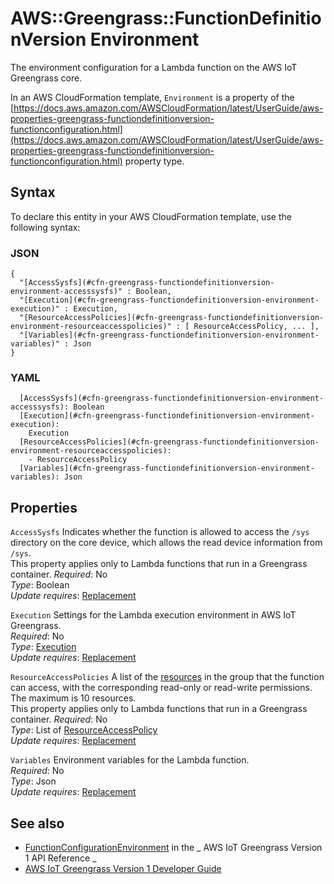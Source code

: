 # AWS::Greengrass::FunctionDefinitionVersion Environment<a name="aws-properties-greengrass-functiondefinitionversion-environment"></a>

<a name="aws-properties-greengrass-functiondefinitionversion-environment-description"></a>The environment configuration for a Lambda function on the AWS IoT Greengrass core\.

<a name="aws-properties-greengrass-functiondefinitionversion-environment-inheritance"></a> In an AWS CloudFormation template, `Environment` is a property of the [https://docs.aws.amazon.com/AWSCloudFormation/latest/UserGuide/aws-properties-greengrass-functiondefinitionversion-functionconfiguration.html](https://docs.aws.amazon.com/AWSCloudFormation/latest/UserGuide/aws-properties-greengrass-functiondefinitionversion-functionconfiguration.html) property type\.

## Syntax<a name="aws-properties-greengrass-functiondefinitionversion-environment-syntax"></a>

To declare this entity in your AWS CloudFormation template, use the following syntax:

### JSON<a name="aws-properties-greengrass-functiondefinitionversion-environment-syntax.json"></a>

```
{
  "[AccessSysfs](#cfn-greengrass-functiondefinitionversion-environment-accesssysfs)" : Boolean,
  "[Execution](#cfn-greengrass-functiondefinitionversion-environment-execution)" : Execution,
  "[ResourceAccessPolicies](#cfn-greengrass-functiondefinitionversion-environment-resourceaccesspolicies)" : [ ResourceAccessPolicy, ... ],
  "[Variables](#cfn-greengrass-functiondefinitionversion-environment-variables)" : Json
}
```

### YAML<a name="aws-properties-greengrass-functiondefinitionversion-environment-syntax.yaml"></a>

```
  [AccessSysfs](#cfn-greengrass-functiondefinitionversion-environment-accesssysfs): Boolean
  [Execution](#cfn-greengrass-functiondefinitionversion-environment-execution):
    Execution
  [ResourceAccessPolicies](#cfn-greengrass-functiondefinitionversion-environment-resourceaccesspolicies):
    - ResourceAccessPolicy
  [Variables](#cfn-greengrass-functiondefinitionversion-environment-variables): Json
```

## Properties<a name="aws-properties-greengrass-functiondefinitionversion-environment-properties"></a>

`AccessSysfs` <a name="cfn-greengrass-functiondefinitionversion-environment-accesssysfs"></a>
Indicates whether the function is allowed to access the `/sys` directory on the core device, which allows the read device information from `/sys`\.  
This property applies only to Lambda functions that run in a Greengrass container\.
_Required_: No  
_Type_: Boolean  
_Update requires_: [Replacement](https://docs.aws.amazon.com/AWSCloudFormation/latest/UserGuide/using-cfn-updating-stacks-update-behaviors.html#update-replacement)

`Execution` <a name="cfn-greengrass-functiondefinitionversion-environment-execution"></a>
Settings for the Lambda execution environment in AWS IoT Greengrass\.  
_Required_: No  
_Type_: [Execution](aws-properties-greengrass-functiondefinitionversion-execution.md)  
_Update requires_: [Replacement](https://docs.aws.amazon.com/AWSCloudFormation/latest/UserGuide/using-cfn-updating-stacks-update-behaviors.html#update-replacement)

`ResourceAccessPolicies` <a name="cfn-greengrass-functiondefinitionversion-environment-resourceaccesspolicies"></a>
A list of the [resources](https://docs.aws.amazon.com/AWSCloudFormation/latest/UserGuide/aws-properties-greengrass-resourcedefinitionversion-resourceinstance.html) in the group that the function can access, with the corresponding read\-only or read\-write permissions\. The maximum is 10 resources\.  
This property applies only to Lambda functions that run in a Greengrass container\.
_Required_: No  
_Type_: List of [ResourceAccessPolicy](aws-properties-greengrass-functiondefinitionversion-resourceaccesspolicy.md)  
_Update requires_: [Replacement](https://docs.aws.amazon.com/AWSCloudFormation/latest/UserGuide/using-cfn-updating-stacks-update-behaviors.html#update-replacement)

`Variables` <a name="cfn-greengrass-functiondefinitionversion-environment-variables"></a>
Environment variables for the Lambda function\.  
_Required_: No  
_Type_: Json  
_Update requires_: [Replacement](https://docs.aws.amazon.com/AWSCloudFormation/latest/UserGuide/using-cfn-updating-stacks-update-behaviors.html#update-replacement)

## See also<a name="aws-properties-greengrass-functiondefinitionversion-environment--seealso"></a>

- [FunctionConfigurationEnvironment](https://docs.aws.amazon.com/greengrass/latest/apireference/definitions-functionconfigurationenvironment.html) in the _ AWS IoT Greengrass Version 1 API Reference _
- [AWS IoT Greengrass Version 1 Developer Guide](https://docs.aws.amazon.com/greengrass/latest/developerguide/)
